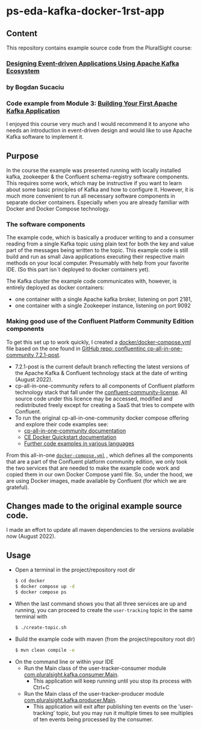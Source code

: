# ps-eda-kafka-docker-1rst-app

## Content
This repository contains example source code from the PluralSight course:

### [Designing Event-driven Applications Using Apache Kafka Ecosystem](https://app.pluralsight.com/library/courses/designing-event-driven-applications-apache-kafka-ecosystem/table-of-contents)

### by Bogdan Sucaciu

### Code example from Module 3: [Building Your First Apache Kafka Application](https://app.pluralsight.com/course-player?clipId=4dbf4867-a9b2-445b-b87e-7f51dbce8fb7#:~:text=3,Apache%20Kafka%20Application)
I enjoyed this course very much and I would recommend it to anyone who needs an introduction in event-driven design and would like
to use Apache Kafka software to implement it.

## Purpose
In the course the example was presented running with locally installed kafka, zookeeper & the Confluent schema-registry software components.
This requires some work, which may be instructive if you want to learn about some basic principles of Kafka and how to configure it.
However, it is much more convenient to run all necessary software components in separate docker containers. Especially when you are
already familiar with Docker and Docker Compose technology.

### The software components
The example code, which is basically a producer writing to and a consumer reading from a single Kafka topic using plain 
text for both the key and value part of the messages being written to the topic. This example code is still build
and run as small Java applications executing their respective main methods on your local computer. Presumably with help
from your favorite IDE. (So this part isn´t deployed to docker containers yet).

The Kafka cluster the example code communicates with, however, is entirely deployed as docker containers:
- one container with a single Apache kafka broker, listening on port 2181,
- one container with a single Zookeeper instance, listening on port 9092

### Making good use of the Confluent Platform Community Edition components
To get this set up to work quickly, I created a [docker/docker-compose.yml](docker/docker-compose.yml) file based on the
one found in
[GitHub repo: confluentinc cp-all-in-one-community 7.2.1-post](https://github.com/confluentinc/cp-all-in-one/tree/7.2.1-post/cp-all-in-one-community).
- 7.2.1-post is the current default branch reflecting the latest versions of the Apache Kafka & Confluent technology
  stack at the date of writing (August 2022).
- cp-all-in-one-community refers to all components of Confluent platform technology stack that fall under the
  [confluent-community-license](https://www.confluent.io/confluent-community-license/). All source code under this licence
  may be accessed, modified and redistributed freely except for creating a SaaS that tries to compete with Confluent.
- To run the original cp-all-in-one-community docker compose offering and explore their code examples see:
  - [cp-all-in-one-community documentation](https://docs.confluent.io/platform/current/tutorials/build-your-own-demos.html?utm_source=github&utm_medium=demo&utm_campaign=ch.examples_type.community_content.cp-all-in-one#cp-all-in-one-community)
  - [CE Docker Quickstart documentation](https://docs.confluent.io/platform/current/quickstart/ce-docker-quickstart.html)
  - [Further code examples in various languages](https://docs.confluent.io/platform/current/tutorials/examples/clients/docs/clients-all-examples.html#clients-all-examples)

From this all-in-one [`docker-compose.yml`](https://github.com/confluentinc/cp-all-in-one/blob/7.2.1-post/cp-all-in-one-community/docker-compose.yml)
, which defines all the components that are a part of the Confluent platform community edition,
we only took the two services that are needed to make the example code work and copied them in our own Docker Compose yaml file.
So, under the hood, we are using Docker images, made available by Confluent (for which we are grateful).

## Changes made to the original example source code.
I made an effort to update all maven dependencies to the versions available now (August 2022).

## Usage
- Open a terminal in the project/repository root dir
    ```bash
    $ cd docker
    $ docker compose up -d
    $ docker compose ps
    ```
- When the last command shows you that all three services are up and running, you can proceed to create the
  `user-tracking` topic in the same terminal with
   ```bash
   $ ./create-topic.sh
   ```
- Build the example code with maven (from the project/repository root dir)
  ```bash
  $ mvn clean compile -e
  ```
- On the command line or within your IDE
  - Run the Main class of the user-tracker-consumer module [com.pluralsight.kafka.consumer.Main](user-tracking-consumer/src/main/java/com/pluralsight/kafka/consumer/Main.java).
    - This application will keep running until you stop its process with Ctrl+C
  - Run the Main class of the user-tracker-producer module [com.pluralsight.kafka.producer.Main](user-tracking-producer/src/main/java/com/pluralsight/kafka/producer/Main.java).
    - This application will exit after publishing ten events on the 'user-tracking' topic, but you may run it multiple
      times to see multiples of ten events being processed by the consumer. 